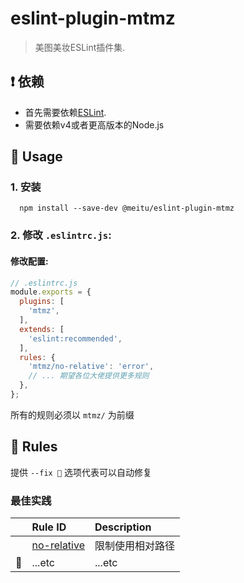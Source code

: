 
# eslint-plugin-mtmz

> 美图美妆ESLint插件集.

## ❗️ 依赖

- 首先需要依赖[ESLint](http://eslint.org/).
- 需要依赖v4或者更高版本的Node.js

## 🚀 Usage

### 1. 安装

```shell
  npm install --save-dev @meitu/eslint-plugin-mtmz
```

### 2. 修改 `.eslintrc.js`:

#### 修改配置:

```javascript
// .eslintrc.js
module.exports = {
  plugins: [
    'mtmz',
  ],
  extends: [
    'eslint:recommended',
  ],
  rules: {
    'mtmz/no-relative': 'error',
    // ... 期望各位大佬提供更多规则
  },
};
```

所有的规则必须以 `mtmz/` 为前缀

## 🍟 Rules

提供 `--fix 🔧` 选项代表可以自动修复

### 最佳实践

|    | Rule ID | Description |
|:---|:--------|:------------|
|  | [no-relative](./docs/rules/no-relative.md) | 限制使用相对路径 |
| 🔧 | ...etc | ...etc |

